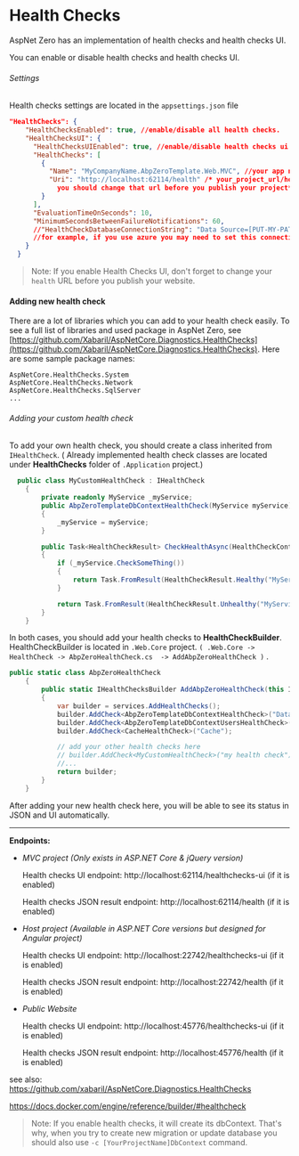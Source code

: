 # Health Checks

AspNet Zero has an implementation of health checks and health checks UI. 

You can enable or disable health checks and health checks UI.

###### Settings

Health checks settings are located in the `appsettings.json` file

```json
"HealthChecks": {
    "HealthChecksEnabled": true, //enable/disable all health checks.
    "HealthChecksUI": {
      "HealthChecksUIEnabled": true, //enable/disable health checks ui
      "HealthChecks": [
        {
          "Name": "MyCompanyName.AbpZeroTemplate.Web.MVC", //your app name
          "Uri": "http://localhost:62114/health" /* your_project_url/health
			you should change that url before you publish your project*/
        }
      ],
      "EvaluationTimeOnSeconds": 10,
      "MinimumSecondsBetweenFailureNotifications": 60,
      //"HealthCheckDatabaseConnectionString": "Data Source=[PUT-MY-PATH-HERE]\\healthchecksdb" //-> Optional, default on WebContentRoot,
      //for example, if you use azure you may need to set this connection string
    }
  }
```



> Note: If you enable Health Checks UI, don't forget to change your `health` URL before you publish your website.



#### Adding new health check

There are a lot of libraries which you can add to your health check easily. To see a full list of libraries and used package in AspNet Zero, see [https://github.com/Xabaril/AspNetCore.Diagnostics.HealthChecks](https://github.com/Xabaril/AspNetCore.Diagnostics.HealthChecks). Here are some sample package names:

```
AspNetCore.HealthChecks.System
AspNetCore.HealthChecks.Network
AspNetCore.HealthChecks.SqlServer
...
```

###### Adding your custom health check

To add your own health check, you should create a class inherited from `IHealthCheck`. ( Already implemented health check classes are located under **HealthChecks** folder of `.Application`  project.)

```c#
  public class MyCustomHealthCheck : IHealthCheck
    {
        private readonly MyService _myService;
        public AbpZeroTemplateDbContextHealthCheck(MyService myService)
        {
            _myService = myService;
        }

        public Task<HealthCheckResult> CheckHealthAsync(HealthCheckContext context, CancellationToken cancellationToken = new CancellationToken())
        {
            if (_myService.CheckSomeThing())
            {
                return Task.FromResult(HealthCheckResult.Healthy("MyService is healthy."));
            }

            return Task.FromResult(HealthCheckResult.Unhealthy("MyService is unhealthy."));
        }
    }
```

In both cases, you should add your health checks to **HealthCheckBuilder**. HealthCheckBuilder is located in `.Web.Core` project.  `( .Web.Core -> HealthCheck -> AbpZeroHealthCheck.cs  -> AddAbpZeroHealthCheck )` .  

```c#
public static class AbpZeroHealthCheck
    {
        public static IHealthChecksBuilder AddAbpZeroHealthCheck(this IServiceCollection services)
        {
            var builder = services.AddHealthChecks();
            builder.AddCheck<AbpZeroTemplateDbContextHealthCheck>("Database Connection");
            builder.AddCheck<AbpZeroTemplateDbContextUsersHealthCheck>("Database Connection with user check");
            builder.AddCheck<CacheHealthCheck>("Cache");

            // add your other health checks here
            // builder.AddCheck<MyCustomHealthCheck>("my health check");
            //...
            return builder;
        }
    }
```

After adding your new health check here, you will be able to see its status in JSON and UI automatically.

------

**Endpoints:**

- *MVC project (Only exists in ASP.NET Core & jQuery version)*

  Health checks UI endpoint: http://localhost:62114/healthchecks-ui   (if it is enabled)

  Health checks JSON result endpoint: http://localhost:62114/health  (if it is enabled)

- *Host project (Available in ASP.NET Core versions but designed for Angular project)*

  Health checks UI endpoint: http://localhost:22742/healthchecks-ui   (if it is enabled)

  Health checks JSON result endpoint: http://localhost:22742/health  (if it is enabled)

- *Public Website*

  Health checks UI endpoint: http://localhost:45776/healthchecks-ui   (if it is enabled)

  Health checks JSON result endpoint: http://localhost:45776/health  (if it is enabled)

see also:  
https://github.com/xabaril/AspNetCore.Diagnostics.HealthChecks

https://docs.docker.com/engine/reference/builder/#healthcheck
           

> Note: If you enable health checks, it will create its dbContext. That's why, when you try to create new migration or update database you should also use `-c [YourProjectName]DbContext` command.